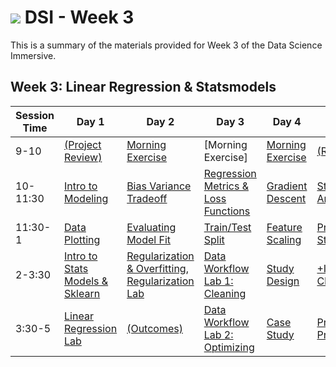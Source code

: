 # ![](https://ga-dash.s3.amazonaws.com/production/assets/logo-9f88ae6c9c3871690e33280fcf557f33.png) DSI - Week 3

This is a summary of the materials provided for Week 3 of the Data Science Immersive.

## Week 3: Linear Regression & Statsmodels

Session Time | Day 1 | Day 2 | Day 3 | Day 4 | Day 5
 --- | --- | --- | --- | ---  | ---
9-10 | [(Project Review)][3-1A]                  | [Morning Exercise][3-2A]               | [Morning Exercise]                          | [Morning Exercise][3-4A]    | [(Reflection)][3-5A]
10-11:30 | [Intro to Modeling][3-1B]             | [Bias Variance Tradeoff][3-2B]         | [Regression Metrics & Loss Functions][3-3B] | [Gradient Descent][3-4B]    | [Stakeholder Analysis][3-5B]
11:30-1 | [Data Plotting][3-1C]                  | [Evaluating Model Fit][3-2C]           | [Train/Test Split][3-3C]                    | [Feature Scaling][3-4C]     | [Presenting to Stakeholders][3-5C]
2-3:30 | [Intro to Stats Models & Sklearn][3-1D] | [Regularization & Overfitting][3-2D], [Regularization Lab][3-2E]     | [Data Workflow Lab 1: Cleaning][3-3D]       | [Study Design][3-4D]        | [+Instructor Choice][3-5D]
3:30-5 | [Linear Regression Lab][3-1E]           | [(Outcomes)][3-3A]             | [Data Workflow Lab 2: Optimizing][3-3E]     | [Case Study][3-4E]          | [Project 3: Presentations][3-5E]


[3-1A]: ./instructor-contributions/
[3-1B]: 1.1-lesson
[3-1C]: 1.2-lab
[3-1D]: 1.3-lesson
[3-1E]: 1.4-lab
[3-1F]: ./instructor-contributions/

[3-2A]: ./instructor-contributions/
[3-2B]: 2.1-lesson
[3-2C]: 2.2-lab
[3-2D]: 2.3-lesson
[3-2E]: 2.4-lab
[3-2F]: ./instructor-contributions/

[3-3A]: #
[3-3B]: 3.1-lesson
[3-3C]: 3.2-lesson
[3-3D]: 3.3-lab
[3-3E]: 3.4-lab
[3-3F]: ./instructor-contributions/

[3-4A]: ./instructor-contributions/
[3-4B]: 4.1-lesson
[3-4C]: 4.2-lab
[3-4D]: 4.3-lesson
[3-4E]: 4.4-lab
[3-4F]: ./instructor-contributions/

[3-5A]: ../recurring-materials/reflection
[3-5B]: 5.1-lesson
[3-5C]: 5.2-lab
[3-5D]: ./instructor-contributions/
[3-5E]: ../recurring-materials/project-show-and-tell
[3-5F]: ./instructor-contributions/
